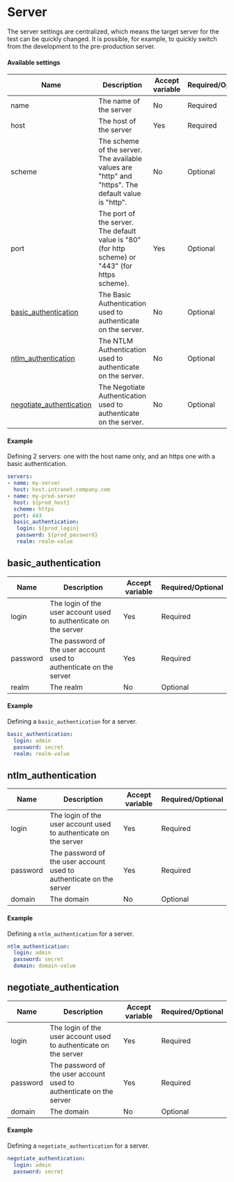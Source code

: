 # Server
The server settings are centralized, which means the target server for the test can be quickly changed. It is possible, for example, to quickly switch from the development to the pre-production server.

#### Available settings

| Name        | Description                                                  | Accept variable   | Required/Optional | 
| ----------- | ------------------------------------------------------------ | ----------------- | ----------------- |
| name        | The name of the server                                      | No                | Required          |
| host        | The host of the server                                      | Yes               | Required          |
| scheme      | The scheme of the server. The available values are "http" and "https". The default value is "http".  | No | Optional          |
| port        | The port of the server. The default value is "80" (for http scheme) or "443" (for https scheme).              | Yes    | Optional          |
| [basic_authentication](#basic_authentication) | The Basic Authentication used to authenticate on the server.                  | No | Optional          |
| [ntlm_authentication](#ntlm_authentication) | The NTLM Authentication used to authenticate on the server.                     | No | Optional          |
| [negotiate_authentication](#negotiate_authentication) | The Negotiate Authentication used to authenticate on the server.         | No | Optional          |

#### Example
Defining 2 servers: one with the host name only, and an https one with a basic authentication.
```yaml
servers:
- name: my-server
  host: host.intranet.company.com
- name: my-prod-server
  host: ${prod_host}
  scheme: https
  port: 443
  basic_authentication:
   login: ${prod_login}
   password: ${prod_password}
   realm: realm-value
```

## basic_authentication
| Name        | Description                                                             | Accept variable   | Required/Optional |
| ----------- | ----------------------------------------------------------------------- | ----------------- | ----------------- |
| login       | The login of the user account used to authenticate on the server       | Yes               | Required          |
| password    | The password of the user account used to authenticate on the server    | Yes               | Required          |
| realm       | The realm                                                              | No                | Optional          |

#### Example
Defining a `basic_authentication` for a server.
```yaml
basic_authentication:
  login: admin
  password: secret
  realm: realm-value
```

## ntlm_authentication
| Name        | Description                                                             | Accept variable   | Required/Optional |
| ----------- | ----------------------------------------------------------------------- | ----------------- | ----------------- |
| login       | The login of the user account used to authenticate on the server       | Yes               | Required          |
| password    | The password of the user account used to authenticate on the server    | Yes               | Required          |
| domain      | The domain                                                             | No                | Optional          |

#### Example
Defining a `ntlm_authentication` for a server.
```yaml
ntlm_authentication:
  login: admin
  password: secret
  domain: domain-value
```

## negotiate_authentication
| Name        | Description                                                             | Accept variable   | Required/Optional |
| ----------- | ----------------------------------------------------------------------- | ----------------- | ----------------- |
| login       | The login of the user account used to authenticate on the server       | Yes               | Required          |
| password    | The password of the user account used to authenticate on the server    | Yes               | Required          |
| domain | The domain                                                                  | No                | Optional          |

#### Example
Defining a `negotiate_authentication` for a server.
```yaml
negotiate_authentication:
  login: admin
  password: secret
```
